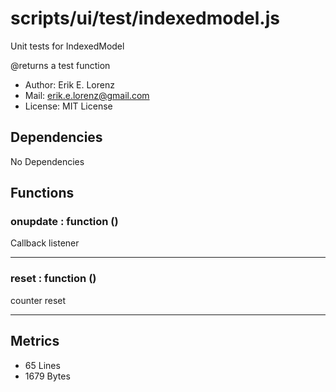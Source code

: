 # scripts/ui/test/indexedmodel.js


Unit tests for IndexedModel

@returns a test function
* Author: Erik E. Lorenz 
* Mail: <erik.e.lorenz@gmail.com>
* License: MIT License


## Dependencies

No Dependencies

## Functions

###         onupdate : function ()
Callback listener

---


###         reset : function ()
counter reset

---

## Metrics

* 65 Lines
* 1679 Bytes

